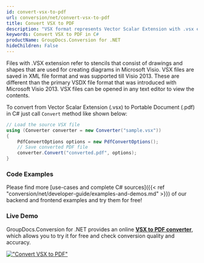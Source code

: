 ```yaml
---
id: convert-vsx-to-pdf
url: conversion/net/convert-vsx-to-pdf
title: Convert VSX to PDF
description: "VSX format represents Vector Scalar Extension with .vsx extension. Learn how to convert VSX to PDF file programmatically in C# language using GroupDocs.Conversion for .NET library."
keywords: Convert VSX to PDF in C#
productName: GroupDocs.Conversion for .NET
hideChildren: False
---
```


Files with .VSX extension refer to stencils that consist of drawings and shapes that are used for creating diagrams in Microsoft Visio. VSX files are saved in XML file format and was supported till Visio 2013. These are different than the primary VSDX file format that was introduced with Microsoft Visio 2013. VSX files can be opened in any text editor to view the contents.

To convert from Vector Scalar Extension (.vsx) to Portable Document (.pdf) in C# just call `Convert` method like shown below:

```csharp
// Load the source VSX file
using (Converter converter = new Converter("sample.vsx"))
{
    PdfConvertOptions options = new PdfConvertOptions();
    // Save converted PDF file
    converter.Convert("converted.pdf", options);
}
```

### Code Examples

Please find more [use-cases and complete C# sources]({{< ref "conversion/net/developer-guide/examples-and-demos.md" >}}) of our backend and frontend examples and try them for free!

### Live Demo

GroupDocs.Conversion for .NET provides an online [**VSX to PDF converter**](https://products.groupdocs.app/conversion/vsx-to-pdf), which allows you to try it for free and check conversion quality and accuracy.

[!["Convert VSX to PDF"](conversion/net/images/convert-vsx-to-pdf.png)](https://products.groupdocs.app/conversion/vsx-to-pdf)